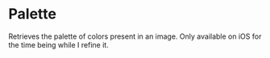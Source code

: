 # Palette

Retrieves the palette of colors present in an image. Only available on iOS for the time being while I refine it.
